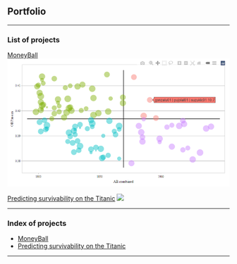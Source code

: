 ## Portfolio

---

### List of projects 

[MoneyBall](https://ddesquens.github.io/R%20projects/Moneyball/moneyball.html)
<img src="https://github.com/ddesquens/ddesquens.github.io/blob/main/R%20projects/Moneyball/scatterplot_winning_combinations.PNG?raw=true"/>

[Predicting survivability on the Titanic](https://www.kaggle.com/code/anonymousds/ml-logistic-regression-project)
<img src="https://historia.nationalgeographic.com.es/medio/2023/06/20/the-steamship-titanic-rmg-bhc3667_00000000_9b5bd117_230620084335_1280x775.jpg?raw=true"/>

---

### Index of projects

- [MoneyBall](https://ddesquens.github.io/R%20projects/Moneyball/moneyball.html)
- [Predicting survivability on the Titanic](https://www.kaggle.com/code/anonymousds/ml-logistic-regression-project)

---
